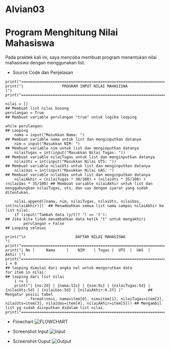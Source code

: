 # Alvian03
# Program Menghitung Nilai Mahasiswa

Pada praktek kali ini, saya mencoba membuat program menentukan nilai mahasiswa dengan menggunakan list.

- Source Code dan Penjelasan
```
print("==================================================================")
print("|                 PROGRAM INPUT NILAI MAHASISWA                  |")
print("==================================================================")

nilai = []                                                            ## Membuat list nilai kosong
perulangan = True                                                     ## Membuat variable perulangan "true" untuk logika looping

while perulangan:                                                     ## Looping
    nama = input("Masukkan Nama: ")                                   ## Membuat variable nama untuk list dan menginputkan datanya
    nim = input("Masukkan NIM: ")                                     ## Membuat variable nim untuk list dan menginputkan datanya
    nilaiTugas = int(input("Masukkan Nilai Tugas: "))                 ## Membuat variable nilaiTugas untuk list dan menginputkan datanya
    nilaiUts = int(input("Masukkan Nilai UTS: "))                     ## Membuat variable nilaiUts untuk list dan menginputkan datanya
    nilaiUas = int(input("Masukkan Nilai UAS: ")                      ## Membuat variable nilaiUas untuk list dan menginputkan datanya
    nilaiAkhir = (nilaiTugas * 30/100) + (nilaiUts * 35/100) + (nilaiUas * 35/100) ## Membuat variable nilaiAkhir untuk list dan menggabungkan nilaiTugas, uts, dan uas dengan syarat yang sudah ditentukan.

    nilai.append([nama, nim, nilaiTugas, nilaiUts, nilaiUas, int(nilaiAkhir)])  ## Menambahkan semua list nama sampai nilaiAkhir ke list nilai.
    if (input("Tambah data (y/t)? ") == 't'):                         ## Jika kita tidak menambahkan data ketik "t" untuk mengakhiri
        perulangan = False                                            ## Looping selesai

print("\n                      DAFTAR NILAI MAHASISWA                    ")
print("==================================================================")
print("| No |     Nama     |    NIM    | Tugas |  UTS  |  UAS  |  Akhir |")
print("==================================================================")
i = 0                                                                         ## looping dimulai dari angka nol untuk mengurutkan data
for item in nilai:                                                            ## looping dari list nilai
    i += 1
    print("| {no:2d} | {nama:12s} | {nim:9s} | {nilaiTugas:5d} | {nilaiUts:5d} | {nilaiUas:5d} | {nilaiAkhir:6.2f} |"           ## Mengatur posisi tabel
          .format(no=i, nama=item[0], nim=item[1], nilaiTugas=item[2], nilaiUts=item[3], nilaiUas=item[4], nilaiAkhir=item[5])) ## Mengambil list yg sudah diinputkan didalam list nilai.
print("==================================================================")
```
- Flowchart
![FLOWCHART](https://github.com/alviandwipramono/Pratikum5/blob/master/78066986_747638872417758_6048935199843024896_n.png)

- Screenshot Input
![Input](https://github.com/alviandwipramono/Pratikum5/blob/master/Untitled.png)

- Screenshot Ouput
![Output](https://github.com/alviandwipramono/Pratikum5/blob/master/ngopi.png)


